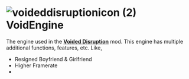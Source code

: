 # ![voideddisruptionicon (2)](https://github.com/viewception/VoidEngine/assets/143923786/ec65dde2-f9c1-4c43-86cd-a861c18cf40d) VoidEngine 

The engine used in the **[Voided Disruption](https://docs.google.com/document/d/1-AIq6wScDUrr1gt7A7hQAIyClt6ik0WsrfUBJwWNTYk/edit?usp=sharing)** mod. This engine has multiple additional functions, features, etc. Like,
- Resigned Boyfriend & Girlfriend
- Higher Framerate
- 
